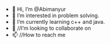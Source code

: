 - 👋 Hi, I’m @Abimanyur
- 👀 I’m interested in problem solving.
- 🌱 I’m currently learning c++ and java.
- 💞️ //I’m looking to collaborate on 
- 📫 //How to reach me 

<!---
Abimanyur/Abimanyur is a ✨ special ✨ repository because its `README.md` (this file) appears on your GitHub profile.
You can click the Preview link to take a look at your changes.
--->
